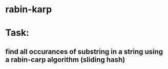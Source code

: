 # rabin-karp
# Task:
## find all occurances of substring in a string using a rabin-carp algorithm (sliding hash)
